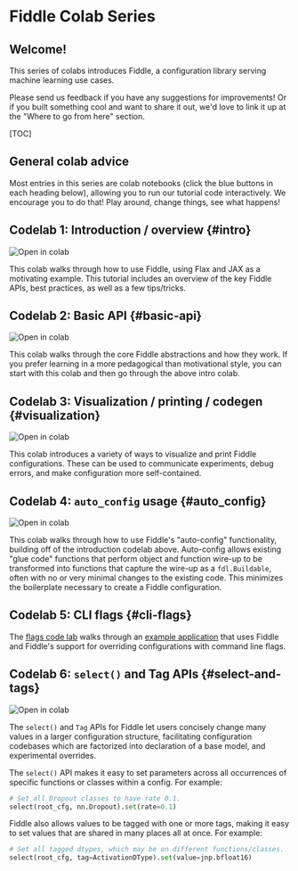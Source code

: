 # Fiddle Colab Series

<!--#include file="google/colabs_header.md"-->

## Welcome!

This series of colabs introduces Fiddle, a configuration library serving machine
learning use cases.

Please send us feedback if you have any suggestions for improvements! Or if you
built something cool and want to share it out, we'd love to link it up at the
"Where to go from here" section.

[TOC]

## General colab advice

Most entries in this series are colab notebooks (click the blue buttons in each
heading below), allowing you to run our tutorial code interactively. We
encourage you to do that! Play around, change things, see what happens!

<!--#include file="google/colabs_instructions.md"-->

## Codelab 1: Introduction / overview {#intro}

<a href="https://colab.sandbox.google.com/github/google/fiddle/examples/colabs/fiddle_tutorial_with_flax.ipynb" target="_parent"><img src="https://colab.research.google.com/assets/colab-badge.svg" alt="Open in colab" style="float:left"/></a><br>

This colab walks through how to use Fiddle, using Flax and JAX as a motivating
example. This tutorial includes an overview of the key Fiddle APIs, best
practices, as well as a few tips/tricks.

## Codelab 2: Basic API {#basic-api}

<a href="https://colab.sandbox.google.com/github/google/fiddle/examples/colabs/basic_api.ipynb" target="_parent"><img src="https://colab.research.google.com/assets/colab-badge.svg" alt="Open in colab" style="float:left"/></a><br>

This colab walks through the core Fiddle abstractions and how they work. If you
prefer learning in a more pedagogical than motivational style, you can start
with this colab and then go through the above intro colab.

## Codelab 3: Visualization / printing / codegen {#visualization}

<a href="https://colab.sandbox.google.com/github/google/fiddle/examples/colabs/visualization_printing_codegen.ipynb" target="_parent"><img src="https://colab.research.google.com/assets/colab-badge.svg" alt="Open in colab" style="float:left"/></a><br>

This colab introduces a variety of ways to visualize and print Fiddle
configurations. These can be used to communicate experiments, debug errors, and
make configuration more self-contained.

## Codelab 4: `auto_config` usage {#auto_config}

<a href="https://colab.sandbox.google.com/github/google/fiddle/examples/colabs/auto_config.ipynb" target="_parent"><img src="https://colab.research.google.com/assets/colab-badge.svg" alt="Open in colab" style="float:left"/></a><br>

This colab walks through how to use Fiddle's "auto-config" functionality,
building off of the introduction codelab above. Auto-config allows existing
"glue code" functions that perform object and function wire-up to be transformed
into functions that capture the wire-up as a `fdl.Buildable`, often with no or
very minimal changes to the existing code. This minimizes the boilerplate
necessary to create a Fiddle configuration.

## Codelab 5: CLI flags {#cli-flags}

The [flags code lab](flags_code_lab.md) walks through an
[example application](http://fiddle/absl_flags/example)
that uses Fiddle and Fiddle's support for overriding configurations with command
line flags.

## Codelab 6: `select()` and Tag APIs {#select-and-tags}

<a href="https://colab.sandbox.google.com/github/google/fiddle/examples/colabs/select_and_tag_apis.ipynb" target="_parent"><img src="https://colab.research.google.com/assets/colab-badge.svg" alt="Open in colab" style="float:left"/></a><br>

The `select()` and `Tag` APIs for Fiddle let users concisely change many values
in a larger configuration structure, facilitating configuration codebases which
are factorized into declaration of a base model, and experimental overrides.

The `select()` API makes it easy to set parameters across all occurrences of
specific functions or classes within a config. For example:

```python
# Set all Dropout classes to have rate 0.1.
select(root_cfg, nn.Dropout).set(rate=0.1)
```

Fiddle also allows values to be tagged with one or more tags, making it easy to
set values that are shared in many places all at once. For example:

```python
# Set all tagged dtypes, which may be on different functions/classes.
select(root_cfg, tag=ActivationDType).set(value=jnp.bfloat16)
```

<!--#include file="google/colabs_internal.md"-->
